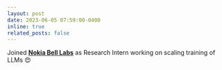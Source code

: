 ```yaml
---
layout: post
date: 2023-06-05 07:59:00-0400
inline: true
related_posts: false
---
```


Joined **[Nokia Bell Labs](https://drive.google.com/file/d/1rl8UMPv9ftySwJfmPxDPsGAmBvaHfQbB/view?usp=sharing)** as Research Intern working on scaling training of LLMs :heart_eyes: